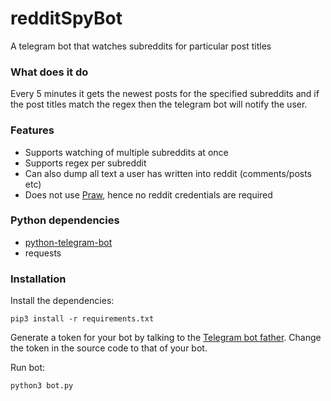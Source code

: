 # redditSpyBot
A telegram bot that watches subreddits for particular post titles

### What does it do ###
Every 5 minutes it gets the newest posts for the specified subreddits and if the post titles match the regex then the telegram bot will notify the user.

### Features ###

* Supports watching of multiple subreddits at once
* Supports regex per subreddit
* Can also dump all text a user has written into reddit (comments/posts etc)
* Does not use [Praw](https://github.com/praw-dev/praw), hence no reddit credentials are required

### Python dependencies ###

* [python-telegram-bot](https://github.com/python-telegram-bot/python-telegram-bot)
* requests

### Installation ###

Install the dependencies:
```console
pip3 install -r requirements.txt
```

Generate a token for your bot by talking to the [Telegram bot father](https://t.me/botfather). Change the token in the source code to that of your bot.

Run bot:
```console
python3 bot.py
```
